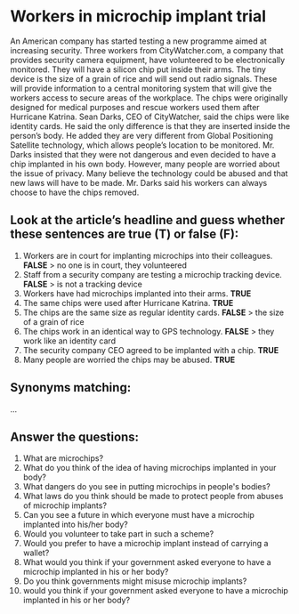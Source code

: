 # Workers in microchip implant trial  

An American company has started testing a new programme aimed at increasing security. Three workers from CityWatcher.com, a company that provides security camera equipment, have volunteered to be electronically monitored. They will have a silicon chip put inside their arms. The tiny device is the size of a grain of rice and will send out radio signals. These will provide information to a central monitoring system that will give the workers access to secure areas of the workplace. The chips were originally designed for medical purposes and rescue workers used them after Hurricane Katrina. Sean Darks, CEO of CityWatcher, said the chips were like identity cards. He said the only difference is that they are inserted inside the person’s body. He added they are very different from Global Positioning Satellite technology, which allows people’s location to be monitored. Mr. Darks insisted that they were not dangerous and even decided to have a chip implanted in his own body. However, many people are worried about the issue of privacy. Many believe the technology could be abused and that new laws will have to be made. Mr. Darks said his workers can always choose to have the chips removed.  

##  Look at the article’s headline and guess whether these sentences are true (T) or false (F):  

1. Workers are in court for implanting microchips into their colleagues. **FALSE** > no one is in court, they volunteered
2. Staff from a security company are testing a microchip tracking device. **FALSE** > is not a tracking device
3. Workers have had microchips implanted into their arms. **TRUE**
4. The same chips were used after Hurricane Katrina. **TRUE**
5. The chips are the same size as regular identity cards. **FALSE** > the size of a grain of rice
6. The chips work in an identical way to GPS technology. **FALSE** > they work like an identity card 
7. The security company CEO agreed to be implanted with a chip. **TRUE**
8. Many people are worried the chips may be abused. **TRUE**

## Synonyms matching:  

...

## Answer the questions:  

1. What are microchips?
2. What do you think of the idea of having microchips implanted in your body?
3. What dangers do you see in putting microchips in people's bodies?
4. What laws do you think should be made to protect people from abuses of microchip implants?
5. Can you see a future in which everyone must have a microchip implanted into his/her body?
6. Would you volunteer to take part in such a scheme?
7. Would you prefer to have a microchip implant instead of carrying a wallet?
8. What would you think if your government asked everyone to have a microchip implanted in his or her body?
9. Do you think governments might misuse microchip implants?
10. would you think if your government asked everyone to have a microchip implanted in his or her body?
